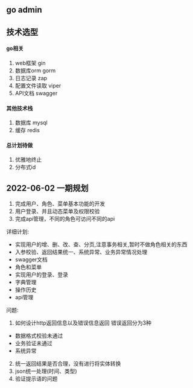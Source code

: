 ## go admin

## 技术选型

#### go相关

1. web框架 gin
2. 数据库orm gorm
3. 日志记录 zap
4. 配置文件读取 viper
5. API文档 swagger

#### 其他技术栈

1. 数据库 mysql
2. 缓存 redis

#### 总计划待做

1. 优雅地终止
2. 分布式id


## 2022-06-02 一期规划

1. 完成用户、角色、菜单基本功能的开发
2. 用户登录、并且动态菜单及权限校验
3. 完成api管理，不同的角色可访问不同的api

详细计划:

- 实现用户的增、删、改、查、分页,注意事务相关,暂时不做角色相关的东西
- 入参校验、返回结果统一、系统异常、业务异常情况处理
- swagger文档
- 角色和菜单
- 实现用户的登录、登录
- 字典管理
- 操作历史
- api管理

问题:

1. 如何设计http返回信息以及错误信息返回
错误返回分为3种 
- 数据格式校验未通过
- 业务验证未通过
- 系统异常
2. 统一返回结果是否合理，没有进行将实体转换
3. json统一处理(时间、类型)
4. 验证提示语的问题





